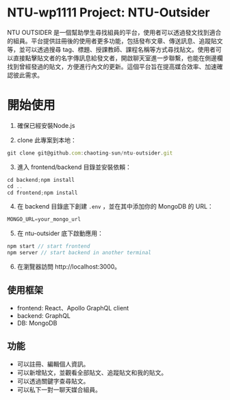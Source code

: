 # NTU-wp1111 Project: NTU-Outsider
NTU OUTSIDER 是一個幫助學生尋找組員的平台，使用者可以透過發文找到適合的組員。平台提供註冊後的使用者更多功能，包括發布文章、傳送訊息、追蹤貼文等，並可以透過搜尋 tag、標題、授課教師、課程名稱等方式尋找貼文。使用者可以直接點擊貼文者的名字傳訊息給發文者，開啟聊天室進一步聯繫，也能在側邊欄找到曾經發過的貼文，方便進行內文的更新。這個平台旨在提高媒合效率、加速確認彼此需求。

# 開始使用
1. 確保已經安裝Node.js

2. clone 此專案到本地：
```js
git clone git@github.com:chaoting-sun/ntu-outsider.git
```

3. 進入 frontend/backend 目錄並安裝依賴：
```js
cd backend;npm install
cd ..
cd frontend;npm install
```

4. 在 backend 目錄底下創建 `.env` ，並在其中添加你的 MongoDB 的 URL：
```js
MONGO_URL=your_mongo_url
```

5. 在 ntu-outsider 底下啟動應用：
```js
npm start // start frontend 
npm server // start backend in another terminal
```

6. 在瀏覽器訪問 http://localhost:3000。

## 使用框架
- frontend: React、Apollo GraphQL client
- backend: GraphQL
- DB: MongoDB

## 功能
- 可以註冊、編輯個人資訊。
- 可以新增貼文，並觀看全部貼文、追蹤貼文和我的貼文。
- 可以透過關鍵字查尋貼文。
- 可以私下一對一聊天媒合組員。
